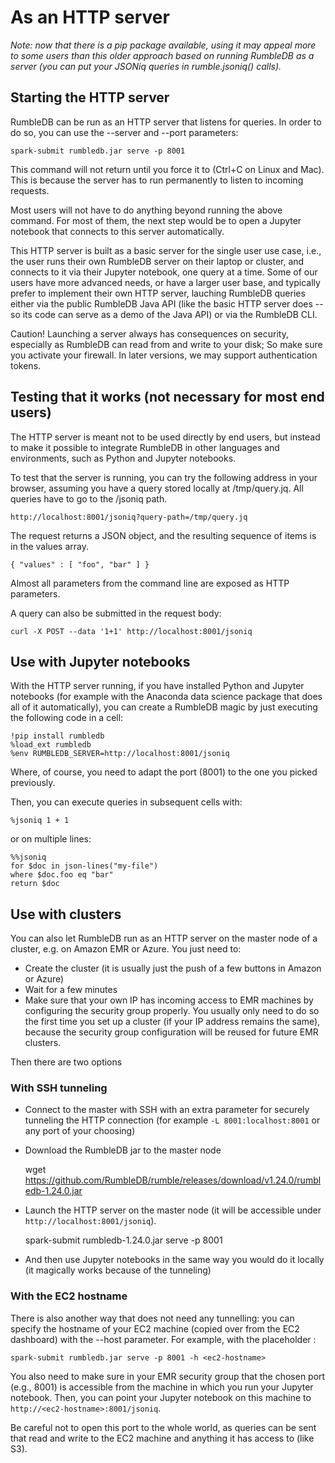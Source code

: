 # As an HTTP server

_Note: now that there is a pip package available, using it may appeal more to some users than this older approach based on running RumbleDB as a server (you can put your JSONiq queries in rumble.jsoniq() calls)._

## Starting the HTTP server

RumbleDB can be run as an HTTP server that listens for queries. In order to do so, you can use the --server and --port parameters:

```
spark-submit rumbledb.jar serve -p 8001
```

This command will not return until you force it to (Ctrl+C on Linux and Mac). This is because the server has to run permanently to listen to incoming requests.

Most users will not have to do anything beyond running the above command. For most of them, the next step would be to open a Jupyter notebook that connects to this server automatically.

This HTTP server is built as a basic server for the single user use case, i.e., the user runs their own RumbleDB server on their laptop or cluster, and connects to it via their Jupyter notebook, one query at a time. Some of our users have more advanced needs, or have a larger user base, and typically prefer to implement their own HTTP server, lauching RumbleDB queries either via the public RumbleDB Java API (like the basic HTTP server does -- so its code can serve as a demo of the Java API) or via the RumbleDB CLI.

Caution! Launching a server always has consequences on security, especially as RumbleDB can read from and write to your disk; So make sure you activate your firewall. In later versions, we may support authentication tokens.

## Testing that it works (not necessary for most end users)

The HTTP server is meant not to be used directly by end users, but instead to make it possible to integrate RumbleDB in other languages and environments, such as Python and Jupyter notebooks.

To test that the server is running, you can try the following address in your browser, assuming you have a query stored locally at /tmp/query.jq. All queries have to go to the /jsoniq path.

```
http://localhost:8001/jsoniq?query-path=/tmp/query.jq
```

The request returns a JSON object, and the resulting sequence of items is in the values array.

```
{ "values" : [ "foo", "bar" ] }
```

Almost all parameters from the command line are exposed as HTTP parameters.

A query can also be submitted in the request body:

```
curl -X POST --data '1+1' http://localhost:8001/jsoniq
```

## Use with Jupyter notebooks

With the HTTP server running, if you have installed Python and Jupyter notebooks (for example with the Anaconda data science package that does all of it automatically), you can create a RumbleDB magic by just executing the following code in a cell:

```
!pip install rumbledb
%load_ext rumbledb
%env RUMBLEDB_SERVER=http://localhost:8001/jsoniq
```

Where, of course, you need to adapt the port (8001) to the one you picked previously.

Then, you can execute queries in subsequent cells with:

```
%jsoniq 1 + 1
```

or on multiple lines:

```
%%jsoniq
for $doc in json-lines("my-file")
where $doc.foo eq "bar"
return $doc

```

## Use with clusters

You can also let RumbleDB run as an HTTP server on the master node of a cluster, e.g. on Amazon EMR or Azure. You just need to:

* Create the cluster (it is usually just the push of a few buttons in Amazon or Azure)
* Wait for a few minutes
* Make sure that your own IP has incoming access to EMR machines by configuring the security group properly. You usually only need to do so the first time you set up a cluster (if your IP address remains the same), because the security group configuration will be reused for future EMR clusters.

Then there are two options

### With SSH tunneling

* Connect to the master with SSH with an extra parameter for securely tunneling the HTTP connection (for example `-L 8001:localhost:8001` or any port of your choosing)
*   Download the RumbleDB jar to the master node

    wget https://github.com/RumbleDB/rumble/releases/download/v1.24.0/rumbledb-1.24.0.jar
*   Launch the HTTP server on the master node (it will be accessible under `http://localhost:8001/jsoniq`).

    spark-submit rumbledb-1.24.0.jar serve -p 8001
* And then use Jupyter notebooks in the same way you would do it locally (it magically works because of the tunneling)

### With the EC2 hostname

There is also another way that does not need any tunnelling: you can specify the hostname of your EC2 machine (copied over from the EC2 dashboard) with the --host parameter. For example, with the placeholder :

```
spark-submit rumbledb.jar serve -p 8001 -h <ec2-hostname>
```

You also need to make sure in your EMR security group that the chosen port (e.g., 8001) is accessible from the machine in which you run your Jupyter notebook. Then, you can point your Jupyter notebook on this machine to `http://<ec2-hostname>:8001/jsoniq`.

Be careful not to open this port to the whole world, as queries can be sent that read and write to the EC2 machine and anything it has access to (like S3).
